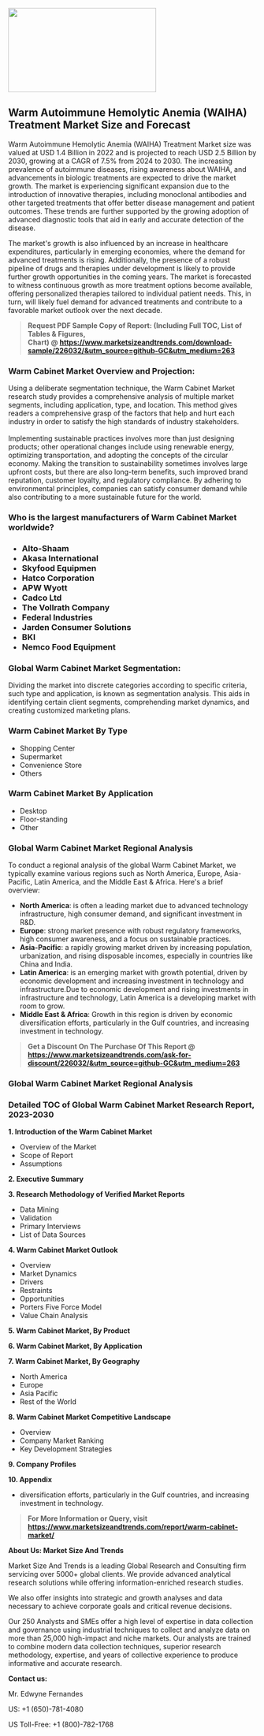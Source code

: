 <p><img class="alignnone size-medium wp-image-20088" src="https://ffe5etoiles.com/wp-content/uploads/2024/12/MST1-300x171.png" alt="" width="300" height="171" /></p><h2>Warm Autoimmune Hemolytic Anemia (WAIHA) Treatment Market Size and Forecast</h2><p>Warm Autoimmune Hemolytic Anemia (WAIHA) Treatment Market size was valued at USD 1.4 Billion in 2022 and is projected to reach USD 2.5 Billion by 2030, growing at a CAGR of 7.5% from 2024 to 2030. The increasing prevalence of autoimmune diseases, rising awareness about WAIHA, and advancements in biologic treatments are expected to drive the market growth. The market is experiencing significant expansion due to the introduction of innovative therapies, including monoclonal antibodies and other targeted treatments that offer better disease management and patient outcomes. These trends are further supported by the growing adoption of advanced diagnostic tools that aid in early and accurate detection of the disease. </p><p>The market's growth is also influenced by an increase in healthcare expenditures, particularly in emerging economies, where the demand for advanced treatments is rising. Additionally, the presence of a robust pipeline of drugs and therapies under development is likely to provide further growth opportunities in the coming years. The market is forecasted to witness continuous growth as more treatment options become available, offering personalized therapies tailored to individual patient needs. This, in turn, will likely fuel demand for advanced treatments and contribute to a favorable market outlook over the next decade.</p></p><blockquote id="" class=""><strong>Request PDF Sample Copy of Report: (Including Full TOC, List of Tables &amp; Figures, Chart)&nbsp;@&nbsp;<strong><a href="https://www.marketsizeandtrends.com/download-sample/226032/&utm_source=github-GC&utm_medium=263" target="_blank">https://www.marketsizeandtrends.com/download-sample/226032/&utm_source=github-GC&utm_medium=263</a></strong></strong></blockquote><h3 id="" class="">Warm Cabinet Market&nbsp;Overview and Projection:</h3><p id="" class="">Using a deliberate segmentation technique, the Warm Cabinet Market research study provides a comprehensive analysis of multiple market segments, including application, type, and location. This method gives readers a comprehensive grasp of the factors that help and hurt each industry in order to satisfy the high standards of industry stakeholders. <br /> <br />Implementing sustainable practices involves more than just designing products; other operational changes include using renewable energy, optimizing transportation, and adopting the concepts of the circular economy. Making the transition to sustainability sometimes involves large upfront costs, but there are also long-term benefits, such improved brand reputation, customer loyalty, and regulatory compliance. By adhering to environmental principles, companies can satisfy consumer demand while also contributing to a more sustainable future for the world.</p><h3 id="" class="">Who is the largest manufacturers of&nbsp;Warm Cabinet Market worldwide?</h3><h3 class=""><p><ul><li>Alto-Shaam </li><li> Akasa International </li><li> Skyfood Equipmen </li><li> Hatco Corporation </li><li> APW Wyott </li><li> Cadco Ltd </li><li> The Vollrath Company </li><li> Federal Industries </li><li> Jarden Consumer Solutions </li><li> BKI </li><li> Nemco Food Equipment</li></ul></p></h3><h3 id="" class="">Global&nbsp;Warm Cabinet Market Segmentation:</h3><p id="" class="">Dividing the market into discrete categories according to specific criteria, such type and application, is known as segmentation analysis. This aids in identifying certain client segments, comprehending market dynamics, and creating customized marketing plans.</p><h3 id="" class="">Warm Cabinet Market&nbsp;By Type</h3><p><p><ul><li>Shopping Center</li><li> Supermarket</li><li> Convenience Store</li><li> Others</p></li></ul></p></p><h3 id="" class="">Warm Cabinet Market&nbsp;By Application</h3><p class=""><p><ul><li>Desktop</li><li> Floor-standing</li><li> Other</li></ul></p></p><h3 id="" class="">Global Warm Cabinet Market Regional Analysis</h3><p id="" class="">To conduct a regional analysis of the global Warm Cabinet Market, we typically examine various regions such as North America, Europe, Asia-Pacific, Latin America, and the Middle East &amp; Africa. Here's a brief overview:</p><ul><li><strong>North America</strong>: is often a leading market due to advanced technology infrastructure, high consumer demand, and significant investment in R&amp;D.</li><li><strong>Europe</strong>: strong market presence with robust regulatory frameworks, high consumer awareness, and a focus on sustainable practices.</li><li><strong>Asia-Pacific</strong>: a rapidly growing market driven by increasing population, urbanization, and rising disposable incomes, especially in countries like China and India.</li><li><strong>Latin America</strong>: is an emerging market with growth potential, driven by economic development and increasing investment in technology and infrastructure.Due to economic development and rising investments in infrastructure and technology, Latin America is a developing market with room to grow.</li><li><strong>Middle East &amp; Africa</strong>: Growth in this region is driven by economic diversification efforts, particularly in the Gulf countries, and increasing investment in technology.</li></ul><blockquote id="" class=""><strong>Get a Discount On The Purchase Of This Report @ <strong><a href="https://www.marketsizeandtrends.com/ask-for-discount/226032/&utm_source=github-GC&utm_medium=263" target="_blank">https://www.marketsizeandtrends.com/ask-for-discount/226032/&utm_source=github-GC&utm_medium=263</a></strong></strong></blockquote><h3 id="" class="">Global Warm Cabinet Market Regional Analysis</h3><h3 id="" class="">Detailed TOC of Global Warm Cabinet Market Research Report, 2023-2030</h3><p id="" class=""><strong>1. Introduction of the Warm Cabinet Market</strong></p><ul><li>Overview of the Market</li><li>Scope of Report</li><li>Assumptions</li></ul><p id="" class=""><strong>2. Executive Summary</strong></p><p id="" class=""><strong>3. Research Methodology of Verified Market Reports</strong></p><ul><li>Data Mining</li><li>Validation</li><li>Primary Interviews</li><li>List of Data Sources</li></ul><p id="" class=""><strong>4. Warm Cabinet Market Outlook</strong></p><ul><li>Overview</li><li>Market Dynamics</li><li>Drivers</li><li>Restraints</li><li>Opportunities</li><li>Porters Five Force Model</li><li>Value Chain Analysis</li></ul><p id="" class=""><strong>5. Warm Cabinet Market, By Product</strong></p><p id="" class=""><strong>6. Warm Cabinet Market, By Application</strong></p><p id="" class=""><strong>7. Warm Cabinet Market, By Geography</strong></p><ul><li>North America</li><li>Europe</li><li>Asia Pacific</li><li>Rest of the World</li></ul><p id="" class=""><strong>8. Warm Cabinet Market Competitive Landscape</strong></p><ul><li>Overview</li><li>Company Market Ranking</li><li>Key Development Strategies</li></ul><p id="" class=""><strong>9. Company Profiles</strong></p><p id="" class=""><strong>10. Appendix</strong></p><ul><li>diversification efforts, particularly in the Gulf countries, and increasing investment in technology.</li></ul><blockquote id="" class=""><strong>For More Information or Query, visit <strong><strong><a href="https://www.marketsizeandtrends.com/report/warm-cabinet-market/" target="_blank">https://www.marketsizeandtrends.com/report/warm-cabinet-market/</a></strong></strong></strong></blockquote><p id="" class=""><strong>About Us: Market Size And Trends</strong></p><p id="" class="">Market Size And Trends is a leading Global Research and Consulting firm servicing over 5000+ global clients. We provide advanced analytical research solutions while offering information-enriched research studies.</p><p id="" class="">We also offer insights into strategic and growth analyses and data necessary to achieve corporate goals and critical revenue decisions.</p><p id="" class="">Our 250 Analysts and SMEs offer a high level of expertise in data collection and governance using industrial techniques to collect and analyze data on more than 25,000 high-impact and niche markets. Our analysts are trained to combine modern data collection techniques, superior research methodology, expertise, and years of collective experience to produce informative and accurate research.</p><p id="" class=""><strong>Contact us:</strong></p><p id="" class="">Mr. Edwyne Fernandes</p><p id="" class="">US: +1 (650)-781-4080</p><p id="" class="">US Toll-Free: +1 (800)-782-1768</p>
